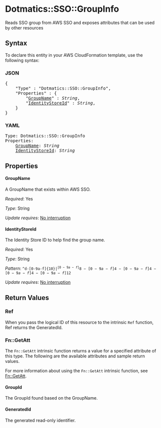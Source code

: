 # Dotmatics::SSO::GroupInfo

Reads SSO group from AWS SSO and exposes attributes that can be used by other resources

## Syntax

To declare this entity in your AWS CloudFormation template, use the following syntax:

### JSON

<pre>
{
    "Type" : "Dotmatics::SSO::GroupInfo",
    "Properties" : {
        "<a href="#groupname" title="GroupName">GroupName</a>" : <i>String</i>,
        "<a href="#identitystoreid" title="IdentityStoreId">IdentityStoreId</a>" : <i>String</i>,
    }
}
</pre>

### YAML

<pre>
Type: Dotmatics::SSO::GroupInfo
Properties:
    <a href="#groupname" title="GroupName">GroupName</a>: <i>String</i>
    <a href="#identitystoreid" title="IdentityStoreId">IdentityStoreId</a>: <i>String</i>
</pre>

## Properties

#### GroupName

A GroupName that exists within AWS SSO.

_Required_: Yes

_Type_: String

_Update requires_: [No interruption](https://docs.aws.amazon.com/AWSCloudFormation/latest/UserGuide/using-cfn-updating-stacks-update-behaviors.html#update-no-interrupt)

#### IdentityStoreId

The Identity Store ID to help find the group name.

_Required_: Yes

_Type_: String

_Pattern_: <code>^d-[0-9a-f]{10}$|^[0-9a-f]{8}-[0-9a-f]{4}-[0-9a-f]{4}-[0-9a-f]{4}-[0-9a-f]{12}$</code>

_Update requires_: [No interruption](https://docs.aws.amazon.com/AWSCloudFormation/latest/UserGuide/using-cfn-updating-stacks-update-behaviors.html#update-no-interrupt)

## Return Values

### Ref

When you pass the logical ID of this resource to the intrinsic `Ref` function, Ref returns the GeneratedId.

### Fn::GetAtt

The `Fn::GetAtt` intrinsic function returns a value for a specified attribute of this type. The following are the available attributes and sample return values.

For more information about using the `Fn::GetAtt` intrinsic function, see [Fn::GetAtt](https://docs.aws.amazon.com/AWSCloudFormation/latest/UserGuide/intrinsic-function-reference-getatt.html).

#### GroupId

The GroupId found based on the GroupName.

#### GeneratedId

The generated read-only identifier.

